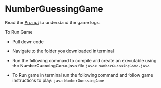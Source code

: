# NumberGuessingGame

Read the [Prompt](./number-guessing-game-prompt.pdf) to understand the game logic 

To Run Game 
- Pull down code
- Navigate to the folder you downloaded in terminal
- Run the following command to compile and create an executable using the NumberGuessingGame.java file
`javac NumberGuessingGame.java`

- To Run game in terminal run the following command and follow game instructions to play:
`java NumberGuessingGame`

